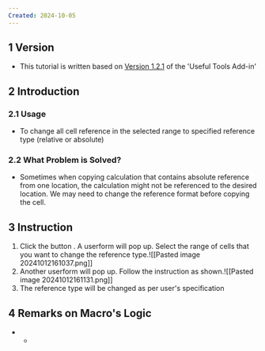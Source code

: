 ```yaml
---
Created: 2024-10-05
---
```

## 1	Version
- This tutorial is written based on <u>Version 1.2.1</u> of the 'Useful Tools Add-in'
## 2	Introduction
### 2.1	Usage
- To change all cell reference in the selected range to specified reference type (relative or absolute)
### 2.2	What Problem is Solved?
- Sometimes when copying calculation that contains absolute reference from one location, the calculation might not be referenced to the desired location. We may need to change the reference format before copying the cell.

## 3	Instruction
1. Click the button . A userform will pop up. Select the range of cells that you want to change the reference type.![[Pasted image 20241012161037.png]]
2. Another userform will pop up. Follow the instruction as shown.![[Pasted image 20241012161131.png]]
3. The reference type will be changed as per user's specification

## 4	Remarks on Macro's Logic
- -